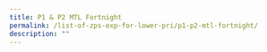 ```yaml
---
title: P1 & P2 MTL Fortnight
permalink: /list-of-zps-exp-for-lower-pri/p1-p2-mtl-fortnight/
description: ""
---
```

